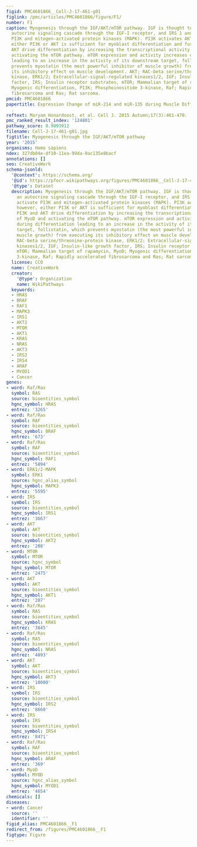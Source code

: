 ```yaml
---
figid: PMC4601866__Cell-J-17-461-g01
figlink: /pmc/articles/PMC4601866/figure/F1/
number: F1
caption: Myogenesis through the IGF/AKT/mTOR pathway. IGF is thought to initiate an
  autocrine signaling cascade through the IGF-I receptor, and IRS 1 and 2 that activate
  PI3K and mitogen-activated protein kinases (MAPK). PI3K activates AKT, however,
  either PI3K or AKT is sufficient for myoblast differentiation and fusion. PI3K and
  AKT drive differentiation by increasing the transcriptional activity of MyoD and
  activating the mTOR pathway. mTOR expression and activity increases during differentiation
  leading to an increase in the activity of its downstream target, follistatin, which
  prevents myostatin (the most powerful inhibitor of muscle growth) from executing
  its inhibitory effect on muscle development. AKT; RAC-beta serine/threonine-protein
  kinase, ERK1/2; Extracellular-signal-regulated kinases1/2, IGF; Insulin-like growth
  factor, IRS; Insulin receptor substrates, mTOR; Mammalian target of rapamycin, MyoD;
  Myogenic differentiation, PI3K; Phosphoinositide 3-kinase, Raf; Rapidly accelerated
  fibrosarcoma and Ras; Rat sarcoma.
pmcid: PMC4601866
papertitle: Expression Change of miR-214 and miR-135 during Muscle Differentiation
  .
reftext: Maryam Honardoost, et al. Cell J. 2015 Autumn;17(3):461-470.
pmc_ranked_result_index: '124801'
pathway_score: 0.9093912
filename: Cell-J-17-461-g01.jpg
figtitle: Myogenesis through the IGF/AKT/mTOR pathway
year: '2015'
organisms: Homo sapiens
ndex: 327db04e-df10-11ea-99da-0ac135e8bacf
annotations: []
seo: CreativeWork
schema-jsonld:
  '@context': https://schema.org/
  '@id': https://pfocr.wikipathways.org/figures/PMC4601866__Cell-J-17-461-g01.html
  '@type': Dataset
  description: Myogenesis through the IGF/AKT/mTOR pathway. IGF is thought to initiate
    an autocrine signaling cascade through the IGF-I receptor, and IRS 1 and 2 that
    activate PI3K and mitogen-activated protein kinases (MAPK). PI3K activates AKT,
    however, either PI3K or AKT is sufficient for myoblast differentiation and fusion.
    PI3K and AKT drive differentiation by increasing the transcriptional activity
    of MyoD and activating the mTOR pathway. mTOR expression and activity increases
    during differentiation leading to an increase in the activity of its downstream
    target, follistatin, which prevents myostatin (the most powerful inhibitor of
    muscle growth) from executing its inhibitory effect on muscle development. AKT;
    RAC-beta serine/threonine-protein kinase, ERK1/2; Extracellular-signal-regulated
    kinases1/2, IGF; Insulin-like growth factor, IRS; Insulin receptor substrates,
    mTOR; Mammalian target of rapamycin, MyoD; Myogenic differentiation, PI3K; Phosphoinositide
    3-kinase, Raf; Rapidly accelerated fibrosarcoma and Ras; Rat sarcoma.
  license: CC0
  name: CreativeWork
  creator:
    '@type': Organization
    name: WikiPathways
  keywords:
  - HRAS
  - BRAF
  - RAF1
  - MAPK3
  - IRS1
  - AKT2
  - MTOR
  - AKT1
  - KRAS
  - NRAS
  - AKT3
  - IRS2
  - IRS4
  - ARAF
  - MYOD1
  - Cancer
genes:
- word: Raf/Ras
  symbol: RAS
  source: bioentities_symbol
  hgnc_symbol: HRAS
  entrez: '3265'
- word: Raf/Ras
  symbol: RAF
  source: bioentities_symbol
  hgnc_symbol: BRAF
  entrez: '673'
- word: Raf/Ras
  symbol: RAF
  source: bioentities_symbol
  hgnc_symbol: RAF1
  entrez: '5894'
- word: ERK1/2-MAPK
  symbol: ERK1
  source: hgnc_alias_symbol
  hgnc_symbol: MAPK3
  entrez: '5595'
- word: IRS
  symbol: IRS
  source: bioentities_symbol
  hgnc_symbol: IRS1
  entrez: '3667'
- word: AKT
  symbol: AKT
  source: bioentities_symbol
  hgnc_symbol: AKT2
  entrez: '208'
- word: MTOR
  symbol: MTOR
  source: hgnc_symbol
  hgnc_symbol: MTOR
  entrez: '2475'
- word: AKT
  symbol: AKT
  source: bioentities_symbol
  hgnc_symbol: AKT1
  entrez: '207'
- word: Raf/Ras
  symbol: RAS
  source: bioentities_symbol
  hgnc_symbol: KRAS
  entrez: '3845'
- word: Raf/Ras
  symbol: RAS
  source: bioentities_symbol
  hgnc_symbol: NRAS
  entrez: '4893'
- word: AKT
  symbol: AKT
  source: bioentities_symbol
  hgnc_symbol: AKT3
  entrez: '10000'
- word: IRS
  symbol: IRS
  source: bioentities_symbol
  hgnc_symbol: IRS2
  entrez: '8660'
- word: IRS
  symbol: IRS
  source: bioentities_symbol
  hgnc_symbol: IRS4
  entrez: '8471'
- word: Raf/Ras
  symbol: RAF
  source: bioentities_symbol
  hgnc_symbol: ARAF
  entrez: '369'
- word: MyoD
  symbol: MYOD
  source: hgnc_alias_symbol
  hgnc_symbol: MYOD1
  entrez: '4654'
chemicals: []
diseases:
- word: Cancer
  source: ''
  identifier: ''
figid_alias: PMC4601866__F1
redirect_from: /figures/PMC4601866__F1
figtype: Figure
---
```

